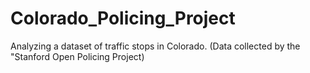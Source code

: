 # Colorado_Policing_Project
Analyzing a dataset of traffic stops in Colorado. (Data collected by the "Stanford Open Policing Project)
